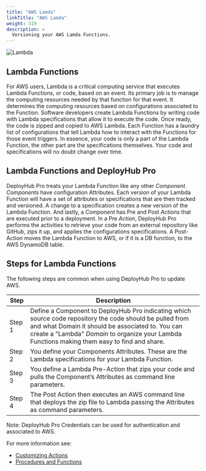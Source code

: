 ```yaml
---
title: "AWS Lamda"
linkTitle: "AWS Lamda"
weight: 319
description: >
  Versioning your AWS Lamda Functions.
---
```


![Lambda](/userguide/images/lambda.png)

## Lambda Functions

For AWS users, Lambda is a critical computing service that executes Lambda Functions, or code, based on an event. Its primary job is to manage the computing resources needed by that function for that event. It determines the computing resources based on configurations associated to the Function. Software developers create Lambda Functions by writing code with Lambda specifications that allow it to execute the code. Once ready, the code is zipped and copied to AWS Lambda. Each Function has a laundry list of configurations that tell Lambda how to interact with the Functions for those event triggers. In essence, your code is only a part of the Lambda Function, the other part are the specifications themselves. Your code and specifications will no doubt change over time.

## Lambda Functions and DeployHub Pro

DeployHub Pro treats your Lambda Function like any other _Component_.  _Components_ have configuration Attributes. Each version of your Lambda Function will have a set of attributes or specifications that are then tracked and versioned. A change to a specification creates a new version of the Lambda Function. And lastly, a _Component_ has Pre and Post _Actions_ that are executed prior to a deployment. In a Pre _Action_, DeployHub Pro performs the activities to retrieve your code from an external repository like GitHub, zips it up, and applies the configurations specifications. A Post-Action moves the Lambda Function to AWS, or if it is a DB function, to the AWS DynamoDB table.

## Steps for Lambda Functions

The following steps are common when using DeployHub Pro to update AWS.

| Step | Description |
| --- | --- |
| Step 1 | Define a Component to DeployHub Pro indicating which source code repository the code should be pulled from and what Domain it should be associated to. You can create a "Lambda" _Domain_ to organize your Lambda Functions making them easy to find and share. |
| Step 2 | You define your Components Attributes. These are the Lambda specifications for your Lambda Function. |
| Step 3 | You define a Lambda Pre-Action that zips your code and pulls the Component’s Attributes as command line parameters.|
| Step 4 | The Post Action then executes an AWS command line that deploys the zip file to Lambda passing the Attributes as command parameters.|

Note: DeployHub Pro Credentials can be used for authentication and associated to AWS.

For more information see:

- [Customizing Actions](/userguide/advanced-features/deployments/2-define-your-actions/)
- [Procedures and Functions](/userguide/advanced-features/deployments/2-define-your-functions-and-procedures/)
